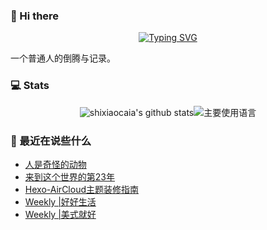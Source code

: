 ### 👋 Hi there
<div align="center">

[![Typing SVG](https://readme-typing-svg.herokuapp.com?lines=Stay+hungry%2C+Stay+foolish.;%E6%84%BF%E4%BA%BA%E4%B8%8E%E4%BA%BA%E9%83%BD%E8%83%BD%E5%A4%9F%E7%9C%9F%E8%AF%9A%E6%B2%9F%E9%80%9A%E3%80%82)](https://git.io/typing-svg)

</div>
一个普通人的倒腾与记录。

### 💻 Stats
<div align="center">

![shixiaocaia's github stats](https://github-readme-stats.vercel.app/api?username=shixiaocaia&hide_title=false&hide_border=true&show_icons=true&include_all_commits=true&line_height=20&bg_color=0,EC6C6C,FFD479,FFFC79,73FA79&theme=graywhite&locale=cn)![主要使用语言](https://github-readme-stats.vercel.app/api/top-langs/?username=shixiaocaia&hide_title=false&hide=c&hide_border=true&layout=compact&bg_color=0,73FA79,73FDFF,D783FF&theme=graywhite&locale=cn)

</div>

### 📝 最近在说些什么
<!-- BLOG-POST-LIST:START -->
- [人是奇怪的动物](http://shixiaocaia.fun/posts/14054/)
- [来到这个世界的第23年](http://shixiaocaia.fun/posts/9/)
- [Hexo-AirCloud主题装修指南](http://shixiaocaia.fun/posts/53903/)
- [Weekly |好好生活](http://shixiaocaia.fun/posts/36833/)
- [Weekly |美式就好](http://shixiaocaia.fun/posts/47435/)
<!-- BLOG-POST-LIST:END -->
